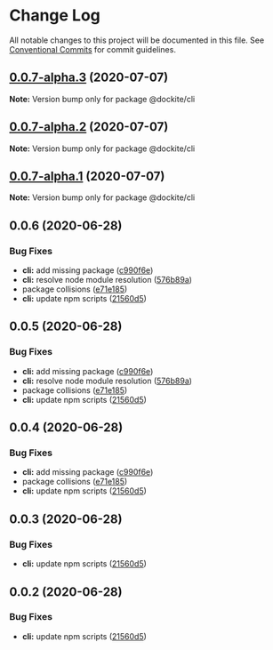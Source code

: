 # Change Log

All notable changes to this project will be documented in this file.
See [Conventional Commits](https://conventionalcommits.org) for commit guidelines.

## [0.0.7-alpha.3](https://github.com/dockite/dockite/compare/@dockite/cli@0.0.7-alpha.2...@dockite/cli@0.0.7-alpha.3) (2020-07-07)

**Note:** Version bump only for package @dockite/cli





## [0.0.7-alpha.2](https://github.com/dockite/dockite/compare/@dockite/cli@0.0.7-alpha.1...@dockite/cli@0.0.7-alpha.2) (2020-07-07)

**Note:** Version bump only for package @dockite/cli





## [0.0.7-alpha.1](https://github.com/dockite/dockite/compare/@dockite/cli@0.0.6...@dockite/cli@0.0.7-alpha.1) (2020-07-07)

**Note:** Version bump only for package @dockite/cli





## 0.0.6 (2020-06-28)


### Bug Fixes

* **cli:** add missing package ([c990f6e](https://github.com/dockite/dockite/commit/c990f6e385529d14c99339e256ca86f5f61a6a20))
* **cli:** resolve node module resolution ([576b89a](https://github.com/dockite/dockite/commit/576b89aea7a519c942c089fad9e2a296cef97200))
* package collisions ([e71e185](https://github.com/dockite/dockite/commit/e71e185e225708841102247b6ec7dd794252cad8))
* **cli:** update npm scripts ([21560d5](https://github.com/dockite/dockite/commit/21560d55b5ef8d9fbd5a971a2f0278e88a95cc16))





## 0.0.5 (2020-06-28)


### Bug Fixes

* **cli:** add missing package ([c990f6e](https://github.com/dockite/dockite/commit/c990f6e385529d14c99339e256ca86f5f61a6a20))
* **cli:** resolve node module resolution ([576b89a](https://github.com/dockite/dockite/commit/576b89aea7a519c942c089fad9e2a296cef97200))
* package collisions ([e71e185](https://github.com/dockite/dockite/commit/e71e185e225708841102247b6ec7dd794252cad8))
* **cli:** update npm scripts ([21560d5](https://github.com/dockite/dockite/commit/21560d55b5ef8d9fbd5a971a2f0278e88a95cc16))





## 0.0.4 (2020-06-28)


### Bug Fixes

* **cli:** add missing package ([c990f6e](https://github.com/dockite/dockite/commit/c990f6e385529d14c99339e256ca86f5f61a6a20))
* package collisions ([e71e185](https://github.com/dockite/dockite/commit/e71e185e225708841102247b6ec7dd794252cad8))
* **cli:** update npm scripts ([21560d5](https://github.com/dockite/dockite/commit/21560d55b5ef8d9fbd5a971a2f0278e88a95cc16))





## 0.0.3 (2020-06-28)


### Bug Fixes

* **cli:** update npm scripts ([21560d5](https://github.com/dockite/dockite/commit/21560d55b5ef8d9fbd5a971a2f0278e88a95cc16))





## 0.0.2 (2020-06-28)


### Bug Fixes

* **cli:** update npm scripts ([21560d5](https://github.com/dockite/dockite/commit/21560d55b5ef8d9fbd5a971a2f0278e88a95cc16))
